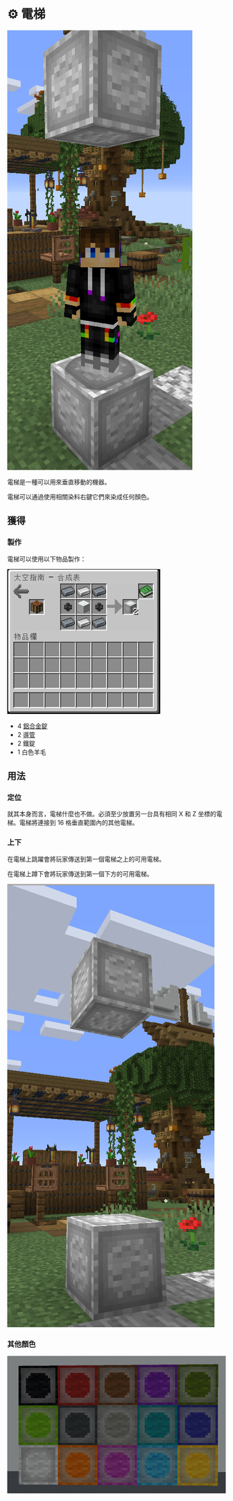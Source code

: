 # ⚙ 電梯

![](<../.gitbook/assets/image (45).png>)

電梯是一種可以用來垂直移動的機器。

電梯可以通過使用相關染料右鍵它們來染成任何顏色。

## 獲得

### 製作

電梯可以使用以下物品製作：

![](<../.gitbook/assets/image (220) (1) (1) (1) (1) (1).png>)

* 4 [鋁合金錠](aluminium-alloy-ingot.md)
* 2 [導管](Conduit.md)
* 2 鐵錠
* 1 白色羊毛

## 用法

### 定位

就其本身而言，電梯什麼也不做。必須至少放置另一台具有相同 X 和 Z 坐標的電梯。電梯將連接到 16 格垂直範圍內的其他電梯。

### 上下

在電梯上跳躍會將玩家傳送到第一個電梯之上的可用電梯。

在電梯上蹲下會將玩家傳送到第一個下方的可用電梯。

![](<../.gitbook/assets/image (47).png>)

### 其他顏色

![](<../.gitbook/assets/image (212) (1) (1).png>)

